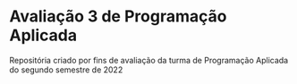 # Avaliação 3 de Programação Aplicada

Repositória criado por fins de avaliação da turma de Programação Aplicada do segundo semestre de 2022 


